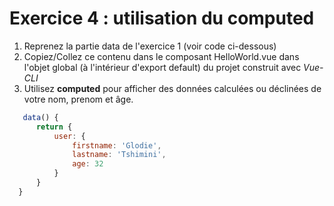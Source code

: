 # Exercice 4 : utilisation du computed

1. Reprenez la partie data de l'exercice 1 (voir code ci-dessous)
2. Copiez/Collez ce contenu dans le composant HelloWorld.vue dans l'objet global (à l'intérieur d'export default) du projet construit avec *Vue-CLI*
3. Utilisez **computed** pour afficher des données calculées ou déclinées de votre nom, prenom et âge.

```js
   data() {
      return {
          user: {
              firstname: 'Glodie',
              lastname: 'Tshimini',
              age: 32
          }
      }
  }
```
